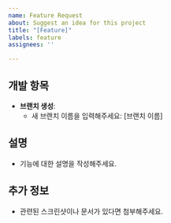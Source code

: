 ```yaml
---
name: Feature Request
about: Suggest an idea for this project
title: "[Feature]"
labels: feature
assignees: ''

---
```


## 개발 항목
- **브랜치 생성**: 
  - 새 브랜치 이름을 입력해주세요: [브랜치 이름]

## 설명
- 기능에 대한 설명을 작성해주세요.

## 추가 정보
- 관련된 스크린샷이나 문서가 있다면 첨부해주세요.
